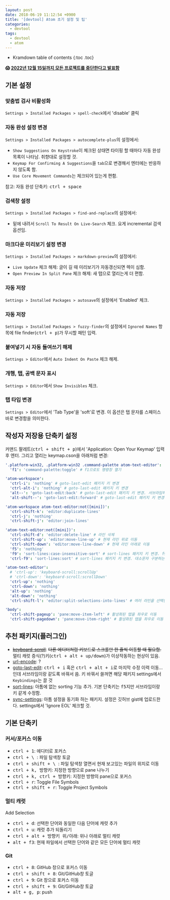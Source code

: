 ```yaml
---
layout: post
date: 2018-06-19 11:12:54 +0900
title: '[devtool] Atom 초기 설정 및 팁'
categories:
  - devtool
tags:
  - devtool
  - atom
---
```


* Kramdown table of contents
{:toc .toc}

**😱 [2022년 12월 15일까지 모든 프로젝트를 중단한다고 발표함](https://github.blog/2022-06-08-sunsetting-atom/)**

## 기본 설정

### 맞춤법 검사 비활성화

`Settings > Installed Packages > spell-check`에서 'disable' 클릭

### 자동 완성 설정 변경

`Settings > Installed Packages > autocomplete-plus`의 설정에서:

- `Show Suggestions On Keystroke`이 체크된 상태면 타이핑 할 때마다 자동 완성 목록이 나타남. 취향대로 설정할 것.
- `Keymap For Confirming A Suggestions`을 `tab`으로 변경해서 엔터에는 반응하지 않도록 함.
- `Use Core Movement Commands`는 체크되어 있는게 편함.

참고: 자동 완성 단축키: <kbd>ctrl + space</kbd>

### 검색창 설정

`Settings > Installed Packages > find-and-replace`의 설정에서:

- 밑에 내려서 `Scroll To Result On Live-Search` 체크. 요게 incremental 검색 옵션임.

### 마크다운 미리보기 설정 변경

`Settings > Installed Packages > markdown-preview`의 설정에서:

- `Live Update` 체크 해제: 글이 길 때 미리보기가 자동갱신되면 렉이 심함.
- `Open Preview In Split Pane` 체크 해제: 새 탭으로 열리는게 더 편함.

### 자동 저장

`Settings > Installed Packages > autosave`의 설정에서 'Enabled' 체크.

### 자동 저장

`Settings > Installed Packages > fuzzy-finder`의 설정에서 `Ignored Names` 항목에 file finder(<kbd>ctrl + p</kbd>)가 무시할 패턴 입력.

### 붙여넣기 시 자동 들여쓰기 해제

`Settings > Editor`에서 `Auto Indent On Paste` 체크 해제.

### 개행, 탭, 공백 문자 표시

`Settings > Editor`에서 `Show Invisibles` 체크.

### 탭 타입 변경

`Settings > Editor`에서 'Tab Type'을 'soft'로 변경. 이 옵션은 탭 문자를 스페이스바로 변경함을 의미한다.

## 작성자 저장용 단축키 설정

커맨드 팔레트(<kbd>ctrl + shift + p</kbd>)에서 'Application: Open Your Keymap' 입력 후 엔터. 그리고 열리는 keymap.cson을 아래처럼 변경:

```yml
'.platform-win32, .platform-win32 .command-palette atom-text-editor':
  'f1': 'command-palette:toggle' # f1으로도 명령창 열기

'atom-workspace':
  'ctrl-i': 'nothing' # goto-last-edit 패키지 키 변경
  'ctrl-alt-i': 'nothing' # goto-last-edit 패키지 키 변경
  'alt--': 'goto-last-edit:back' # goto-last-edit 패키지 키 변경. 서브라임하고 맞춤
  'alt-shift--': 'goto-last-edit:forward' # goto-last-edit 패키지 키 변경. 서브라임하고 맞춤

'atom-workspace atom-text-editor:not([mini])':
  'ctrl-shift-k': 'editor:duplicate-lines'
  'ctrl-j': 'nothing'
  'ctrl-shift-j': 'editor:join-lines'

'atom-text-editor:not([mini])':
  'ctrl-shift-d': 'editor:delete-line' # 라인 삭제
  'ctrl-shift-up': 'editor:move-line-up' # 현재 라인 위로 이동
  'ctrl-shift-down': 'editor:move-line-down' # 현재 라인 아래로 이동
  'f5': 'nothing'
  'f9': 'sort-lines:case-insensitive-sort' # sort-lines 패키지 키 변경. f9로 대소문자 구분 없이 정렬
  'ctrl-f9': 'sort-lines:sort' # sort-lines 패키지 키 변경. 대소문자 구분하는 정렬

'atom-text-editor':
  # 'ctrl-up': 'keyboard-scroll:scrollUp'
  # 'ctrl-down': 'keyboard-scroll:scrollDown'
  'ctrl-up': 'nothing'
  'ctrl-down': 'nothing'
  'alt-up': 'nothing'
  'alt-down': 'nothing'
  'ctrl-shift-l': 'editor:split-selections-into-lines' # 여러 라인을 선택한 상태에서 각 라인에 커서 생성. 서브라임하고 맞춤

'body':
  'ctrl-shift-pageup': 'pane:move-item-left' # 활성화된 탭을 좌우로 이동
  'ctrl-shift-pagedown': 'pane:move-item-right' # 활성화된 탭을 좌우로 이동
```

## 추천 패키지(플러그인)

- ~~[keyboard-scroll](https://atom.io/packages/keyboard-scroll)~~: ~~다른 에디터처럼 키보드로 스크롤만 한 줄씩 이동할 때 필요함.~~  
  멀티 캐럿 증식(?)키(<kbd>ctrl + alt + up/down</kbd>)가 이상작동하는 현상이 있음.
- [url-encode](https://atom.io/packages/url-encode): ?
- [goto-last-edit](https://atom.io/packages/goto-last-edit): <kbd>ctrl + i</kbd> 혹은 <kbd>ctrl + alt + i</kbd>로 마지막 수정 이력 이동... 인데 서브라임이랑 같도록 바꿔서 씀. 키 바꿔서 쓸꺼면 해당 패키지 settings에서 `Keybindings`는 끌 것
- [sort-lines](https://atom.io/packages/sort-lines): 아톰에 없는 sorting 기능 추가. 기본 단축키는 <kbd>f5</kbd>지만 서브라임이랑 키 같게 수정함.
- [sync-settings](https://atom.io/packages/sync-settings): 아톰 설정을 동기화 하는 패키지. 설정은 깃허브 gist에 업로드한다. settings에서 'Ignore EOL' 체크할 것.

## 기본 단축키

### 커서/포커스 이동

- <kbd>ctrl + 1</kbd>: 에디터로 포커스
- <kbd>ctrl + \ </kbd>: 파일 탐색창 토글
- <kbd>ctrl + shift + \ </kbd>: 파일 탐색창 열면서 현재 보고있는 파일의 위치로 이동
- <kbd>ctrl + k, 방향키</kbd>: 지정한 방향으로 pane 나누기
- <kbd>ctrl + k, ctrl + 방향키</kbd>: 지정한 방향의 pane으로 포커스
- <kbd>ctrl + r</kbd>: Toggle File Symbols
- <kbd>ctrl + shift + r</kbd>: Toggle Project Symbols

### 멀티 캐럿

Add Selection

- <kbd>ctrl + d</kbd>: 선택한 단어와 동일한 다음 단어에 캐럿 추가
- <kbd>ctrl + u</kbd>: 캐럿 추가 되돌리기
- <kbd>ctrl + alt + 방향키 위/아래</kbd>: 위나 아래로 멀티 캐럿
- <kbd>alt + f3</kbd>: 현재 파일에서 선택한 단어와 같은 모든 단어에 멀티 캐럿

### Git

- <kbd>ctrl + 8</kbd>: GitHub 창으로 포커스 이동
- <kbd>ctrl + shift + 8</kbd>: Git/GitHub창 토글
- <kbd>ctrl + 9</kbd>: Git 창으로 포커스 이동
- <kbd>ctrl + shift + 9</kbd>: Git/GitHub창 토글
- <kbd>alt + g, p</kbd>: push
